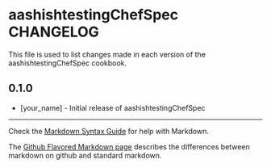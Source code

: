 # aashishtestingChefSpec CHANGELOG

This file is used to list changes made in each version of the aashishtestingChefSpec cookbook.

## 0.1.0
- [your_name] - Initial release of aashishtestingChefSpec

- - -
Check the [Markdown Syntax Guide](http://daringfireball.net/projects/markdown/syntax) for help with Markdown.

The [Github Flavored Markdown page](http://github.github.com/github-flavored-markdown/) describes the differences between markdown on github and standard markdown.
